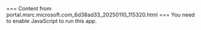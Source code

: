 === Content from portal.msrc.microsoft.com_6d38ad33_20250110_115320.html ===
You need to enable JavaScript to run this app.
